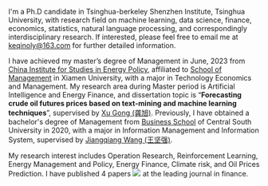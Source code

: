 I'm a Ph.D candidate in Tsinghua-berkeley Shenzhen Institute, Tsinghua University, with research field on machine learning, data science, finance, economics, statistics, natural language processing, and correspondingly interdisciplinary research. If interested, please feel free to email me at [keqinoly@163.com](mailto:keqinoly@163.com) for further detailed information.

I have achieved my master’s degree of Management in June, 2023 from [China Institute for Studies in Energy Policy](https://cicep.xmu.edu.cn/index.htm), affiliated to [School of Management](https://sm.xmu.edu.cn/en/) in Xiamen University, with a major in Technology Economics and Management. My research area during Master period is Artificial Intelligence and Energy Finance, and dissertation topic is “**Forecasting crude oil futures prices based on text-mining and machine learning techniques**”, supervised by [Xu Gong (龚旭)](https://smr.xmu.edu.cn/TeacherWeb/Teacher_Details_2022.aspx?User_ID=867). Previously, I have obtained a bachelor's degree of Management from [Business School](https://bs.csu.edu.cn/English.htm) of Central South University in 2020, with a major in Information Management and Information System, supervised by [Jiangqiang Wang (王坚强)]({http://bsoa.csu.edu.cn/blog/content2?name=%E7%8E%8B%E5%9D%9A%E5%BC%BA).

My research interest includes Operation Research, Reinforcement Learning, Energy Management and Policy, Energy Finance, Climate risk, and Oil Prices Prediction. I have published 4 papers <a href='https://scholar.google.com/citations?user=xLYHeSUAAAAJ'><img src="https://img.shields.io/endpoint?logo=Google%20Scholar&url=https%3A%2F%2Fcdn.jsdelivr.net%2Fgh%2FYangSuoly%2FResume@google-scholar-stats%2Fgs_data_shieldsio.json&labelColor=f6f6f6&color=9cf&style=flat&label=citations"></a> at the leading journal in finance.

